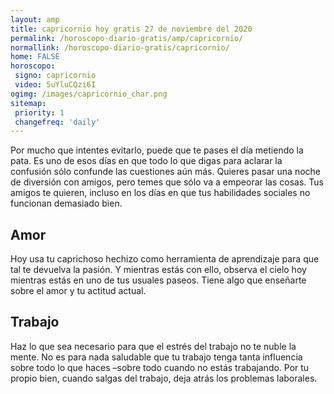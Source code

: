 ```yaml
---
layout: amp
title: capricornio hoy gratis 27 de noviembre del 2020 
permalink: /horoscopo-diario-gratis/amp/capricornio/
normallink: /horoscopo-diario-gratis/capricornio/
home: FALSE
horoscopo:
 signo: capricornio
 video: 5uYluCQzi6I
ogimg: /images/capricornio_char.png
sitemap:
 priority: 1
 changefreq: 'daily'
---
```



Por mucho que intentes evitarlo, puede que te pases el día metiendo la pata. Es uno de esos días en que todo lo que digas para aclarar la confusión sólo confunde las cuestiones aún más. Quieres pasar una noche de diversión con amigos, pero temes que sólo va a empeorar las cosas. Tus amigos te quieren, incluso en los días en que tus habilidades sociales no funcionan demasiado bien.

## Amor

Hoy usa tu caprichoso hechizo como herramienta de aprendizaje para que tal te devuelva la pasión. Y mientras estás con ello, observa el cielo hoy mientras estás en uno de tus usuales paseos. Tiene algo que enseñarte sobre el amor y tu actitud actual.

## Trabajo

Haz lo que sea necesario para que el estrés del trabajo no te nuble la mente. No es para nada saludable que tu trabajo tenga tanta influencia sobre todo lo que haces –sobre todo cuando no estás trabajando. Por tu propio bien, cuando salgas del trabajo, deja atrás los problemas laborales.